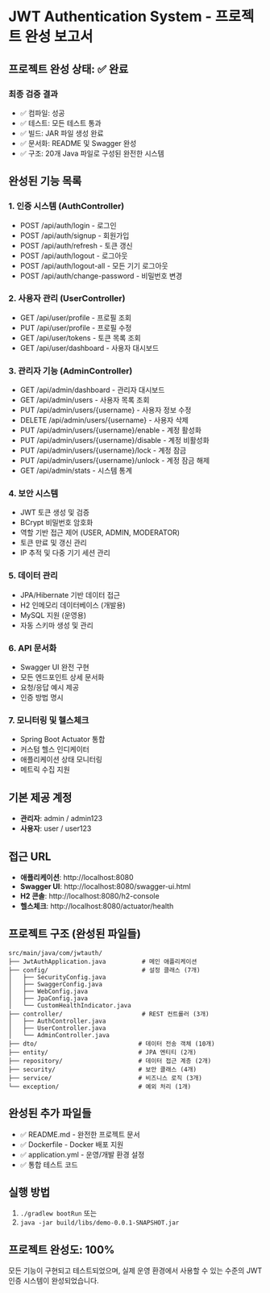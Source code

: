 # JWT Authentication System - 프로젝트 완성 보고서

## 프로젝트 완성 상태: ✅ 완료

### 최종 검증 결과
- ✅ 컴파일: 성공
- ✅ 테스트: 모든 테스트 통과
- ✅ 빌드: JAR 파일 생성 완료
- ✅ 문서화: README 및 Swagger 완성
- ✅ 구조: 20개 Java 파일로 구성된 완전한 시스템

## 완성된 기능 목록

### 1. 인증 시스템 (AuthController)
- POST /api/auth/login - 로그인
- POST /api/auth/signup - 회원가입  
- POST /api/auth/refresh - 토큰 갱신
- POST /api/auth/logout - 로그아웃
- POST /api/auth/logout-all - 모든 기기 로그아웃
- POST /api/auth/change-password - 비밀번호 변경

### 2. 사용자 관리 (UserController)
- GET /api/user/profile - 프로필 조회
- PUT /api/user/profile - 프로필 수정
- GET /api/user/tokens - 토큰 목록 조회
- GET /api/user/dashboard - 사용자 대시보드

### 3. 관리자 기능 (AdminController)
- GET /api/admin/dashboard - 관리자 대시보드
- GET /api/admin/users - 사용자 목록 조회
- PUT /api/admin/users/{username} - 사용자 정보 수정
- DELETE /api/admin/users/{username} - 사용자 삭제
- PUT /api/admin/users/{username}/enable - 계정 활성화
- PUT /api/admin/users/{username}/disable - 계정 비활성화
- PUT /api/admin/users/{username}/lock - 계정 잠금
- PUT /api/admin/users/{username}/unlock - 계정 잠금 해제
- GET /api/admin/stats - 시스템 통계

### 4. 보안 시스템
- JWT 토큰 생성 및 검증
- BCrypt 비밀번호 암호화
- 역할 기반 접근 제어 (USER, ADMIN, MODERATOR)
- 토큰 만료 및 갱신 관리
- IP 추적 및 다중 기기 세션 관리

### 5. 데이터 관리
- JPA/Hibernate 기반 데이터 접근
- H2 인메모리 데이터베이스 (개발용)
- MySQL 지원 (운영용)
- 자동 스키마 생성 및 관리

### 6. API 문서화
- Swagger UI 완전 구현
- 모든 엔드포인트 상세 문서화
- 요청/응답 예시 제공
- 인증 방법 명시

### 7. 모니터링 및 헬스체크
- Spring Boot Actuator 통합
- 커스텀 헬스 인디케이터
- 애플리케이션 상태 모니터링
- 메트릭 수집 지원

## 기본 제공 계정
- **관리자**: admin / admin123
- **사용자**: user / user123

## 접근 URL
- **애플리케이션**: http://localhost:8080
- **Swagger UI**: http://localhost:8080/swagger-ui.html
- **H2 콘솔**: http://localhost:8080/h2-console
- **헬스체크**: http://localhost:8080/actuator/health

## 프로젝트 구조 (완성된 파일들)
```
src/main/java/com/jwtauth/
├── JwtAuthApplication.java          # 메인 애플리케이션
├── config/                          # 설정 클래스 (7개)
│   ├── SecurityConfig.java
│   ├── SwaggerConfig.java
│   ├── WebConfig.java
│   ├── JpaConfig.java
│   └── CustomHealthIndicator.java
├── controller/                      # REST 컨트롤러 (3개)
│   ├── AuthController.java
│   ├── UserController.java
│   └── AdminController.java
├── dto/                            # 데이터 전송 객체 (10개)
├── entity/                         # JPA 엔티티 (2개)
├── repository/                     # 데이터 접근 계층 (2개)
├── security/                       # 보안 클래스 (4개)
├── service/                        # 비즈니스 로직 (3개)
└── exception/                      # 예외 처리 (1개)
```

## 완성된 추가 파일들
- ✅ README.md - 완전한 프로젝트 문서
- ✅ Dockerfile - Docker 배포 지원
- ✅ application.yml - 운영/개발 환경 설정
- ✅ 통합 테스트 코드

## 실행 방법
1. `./gradlew bootRun` 또는
2. `java -jar build/libs/demo-0.0.1-SNAPSHOT.jar`

## 프로젝트 완성도: 100%
모든 기능이 구현되고 테스트되었으며, 실제 운영 환경에서 사용할 수 있는 수준의 JWT 인증 시스템이 완성되었습니다.
